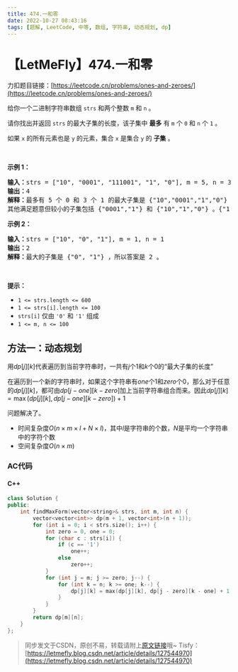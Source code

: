 ```yaml
---
title: 474.一和零
date: 2022-10-27 08:43:16
tags: [题解, LeetCode, 中等, 数组, 字符串, 动态规划, dp]
---
```


# 【LetMeFly】474.一和零

力扣题目链接：[https://leetcode.cn/problems/ones-and-zeroes/](https://leetcode.cn/problems/ones-and-zeroes/)

<p>给你一个二进制字符串数组 <code>strs</code> 和两个整数 <code>m</code> 和 <code>n</code> 。</p>

<div class="MachineTrans-Lines">
<p class="MachineTrans-lang-zh-CN">请你找出并返回 <code>strs</code> 的最大子集的长度，该子集中 <strong>最多</strong> 有 <code>m</code> 个 <code>0</code> 和 <code>n</code> 个 <code>1</code> 。</p>

<p class="MachineTrans-lang-zh-CN">如果 <code>x</code> 的所有元素也是 <code>y</code> 的元素，集合 <code>x</code> 是集合 <code>y</code> 的 <strong>子集</strong> 。</p>
</div>

<p>&nbsp;</p>

<p><strong>示例 1：</strong></p>

<pre>
<strong>输入：</strong>strs = ["10", "0001", "111001", "1", "0"], m = 5, n = 3
<strong>输出：</strong>4
<strong>解释：</strong>最多有 5 个 0 和 3 个 1 的最大子集是 {"10","0001","1","0"} ，因此答案是 4 。
其他满足题意但较小的子集包括 {"0001","1"} 和 {"10","1","0"} 。{"111001"} 不满足题意，因为它含 4 个 1 ，大于 n 的值 3 。
</pre>

<p><strong>示例 2：</strong></p>

<pre>
<strong>输入：</strong>strs = ["10", "0", "1"], m = 1, n = 1
<strong>输出：</strong>2
<strong>解释：</strong>最大的子集是 {"0", "1"} ，所以答案是 2 。
</pre>

<p>&nbsp;</p>

<p><strong>提示：</strong></p>

<ul>
	<li><code>1 &lt;= strs.length &lt;= 600</code></li>
	<li><code>1 &lt;= strs[i].length &lt;= 100</code></li>
	<li><code>strs[i]</code>&nbsp;仅由&nbsp;<code>'0'</code> 和&nbsp;<code>'1'</code> 组成</li>
	<li><code>1 &lt;= m, n &lt;= 100</code></li>
</ul>


    
## 方法一：动态规划

用$dp[j][k]$代表遍历到当前字符串时，一共有$j$个$1$和$k$个$0$的“最大子集的长度”

在遍历到一个新的字符串时，如果这个字符串有$one$个$1$和$zero$个$0$，那么对于任意的$dp[j][k]$，都可由$dp[j - one][k - zero]$加上当前字符串组合而来。因此$dp[j][k] = \max(dp[j][k], dp[j - one][k - zero]) + 1$

问题解决了。

+ 时间复杂度$O(n\times m\times l + N\times l)$，其中$l$是字符串的个数，$N$是平均一个字符串中的字符个数
+ 空间复杂度$O(n\times m)$

### AC代码

#### C++

```cpp
class Solution {
public:
    int findMaxForm(vector<string>& strs, int m, int n) {
        vector<vector<int>> dp(m + 1, vector<int>(n + 1));
        for (int i = 0; i < strs.size(); i++) {
            int zero = 0, one = 0;
            for (char c : strs[i]) {
                if (c == '1')
                    one++;
                else
                    zero++;
            }
            for (int j = m; j >= zero; j--) {
                for (int k = n; k >= one; k--) {
                    dp[j][k] = max(dp[j][k], dp[j - zero][k - one] + 1);
                }
            }
        }
        return dp[m][n];
    }
};
```

> 同步发文于CSDN，原创不易，转载请附上[原文链接](https://leetcode.letmefly.xyz/2022/10/27/LeetCode%200474.%E4%B8%80%E5%92%8C%E9%9B%B6/)哦~
> Tisfy：[https://letmefly.blog.csdn.net/article/details/127544970](https://letmefly.blog.csdn.net/article/details/127544970)
